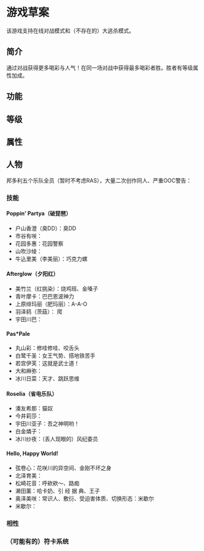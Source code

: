 # 游戏草案

该游戏支持在线对战模式和（不存在的）大逃杀模式。

## 简介

通过对战获得更多喝彩与人气！在同一场对战中获得最多喝彩者胜。胜者有等级属性加成。

## 功能

## 等级

## 属性

## 人物

邦多利五个乐队全员（暂时不考虑RAS），大量二次创作同人、严重OOC警告：

### 技能

#### Poppin' Partya（破琵琶）

- 户山香澄（臭DD）：臭DD
- 市谷有咲：
- 花园多惠：花园警察
- 山吹沙绫：
- 牛込里美（李美丽）：巧克力螺

#### Afterglow（夕阳红）

- 美竹兰（红挑染）：烧鸡班、金嗓子
- 青叶摩卡：巴巴恩波神力
- 上原绯玛丽（肥玛丽）：A-A-O
- 羽泽鸫（茨菇）： 爬
- 宇田川巴：

#### Pas*Pale

- 丸山彩：修哇修哇、咬舌头
- 白鹭千圣：女王气势、搭地铁苦手
- 若宫伊芙：这就是武士道！
- 大和麻弥：
- 冰川日菜：天才、跳跃思维

#### Roselia（省电乐队）

- 湊友希那：猫奴
- 今井莉莎：
- 宇田川亚子：吾之神明哟！
- 白金燐子：
- 冰川纱夜：（丢人现眼的）风纪委员

#### Hello, Happy World!

- 弦卷心：花咲川的异空间、金刚不坏之身
- 北泽育美：
- 松崎花音：呼欸欸～、路痴
- 濑田薰：哈卡奶、引 经 据 典、王子
- 奥泽美咲：常识人、敷衍、受迫害体质、切换形态：米歇尔
- 米歇尔：

### 相性

### （可能有的）符卡系统